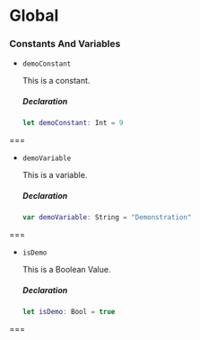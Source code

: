 # Global

### Constants And Variables

- `demoConstant`

  This is a constant.

  ##### Declaration

  ```swift
  let demoConstant: Int = 9
  ```

===

- `demoVariable`

  This is a variable.

  ##### Declaration

  ```swift
  var demoVariable: String = "Demonstration"
  ```

===

- `isDemo`

  This is a Boolean Value.

  ##### Declaration

  ```swift
  let isDemo: Bool = true
  ```

===

